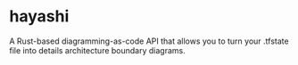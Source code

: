 # hayashi
 A Rust-based diagramming-as-code API that allows you to turn your .tfstate file into details architecture boundary diagrams. 
